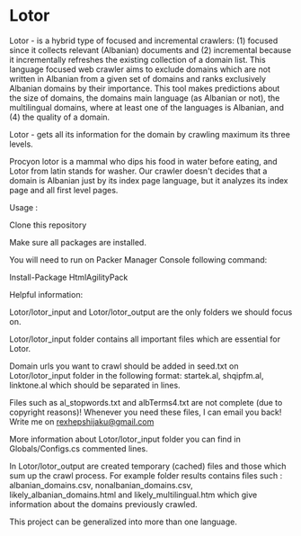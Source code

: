 # Lotor

Lotor - is a hybrid type of focused and incremental crawlers: (1) focused since it collects relevant (Albanian)
documents and (2) incremental because it incrementally refreshes the existing collection of a domain list. This language focused web crawler aims to exclude domains which are not written in Albanian from a given set of domains and ranks exclusively Albanian domains by their importance. This tool makes predictions about the size of domains, the domains main language (as Albanian or not), the multilingual domains, where at least one of the languages is Albanian, and (4) the quality of a domain. 

Lotor - gets all its information for the domain by crawling maximum its three levels.

Procyon lotor is a mammal who dips his food in water before eating, and Lotor from latin stands for washer. Our crawler doesn't decides that a domain is Albanian just by its index page language, but it analyzes its index page and all first level pages.

Usage : 

Clone this repository 

Make sure all packages are installed.

You will need to run on Packer Manager Console following command: 

Install-Package HtmlAgilityPack

Helpful information: 

Lotor/lotor_input and Lotor/lotor_output are the only folders we should focus on.

Lotor/lotor_input folder contains all important files which are essential for Lotor.

Domain urls you want to crawl should be added in seed.txt on Lotor/lotor_input folder in the following format: startek.al, shqipfm.al, linktone.al which should be separated in lines.

Files such as al_stopwords.txt and albTerms4.txt are not complete (due to copyright reasons)! 
Whenever you need these files, I can email  you back! Write me on rexhepshijaku@gmail.com

More information about Lotor/lotor_input folder you can find in Globals/Configs.cs commented lines.

In Lotor/lotor_output are created temporary (cached) files and those which sum up the crawl process. 
For example folder results contains files such : albanian_domains.csv, nonalbanian_domains.csv, likely_albanian_domains.html and likely_multilingual.htm  which give information about the domains previously crawled.

This project can be generalized into more than one language.
